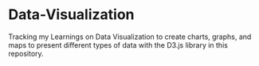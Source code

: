 # Data-Visualization
Tracking my Learnings on Data Visualization to create charts, graphs, and maps to present different types of data with the D3.js library in this repository.
